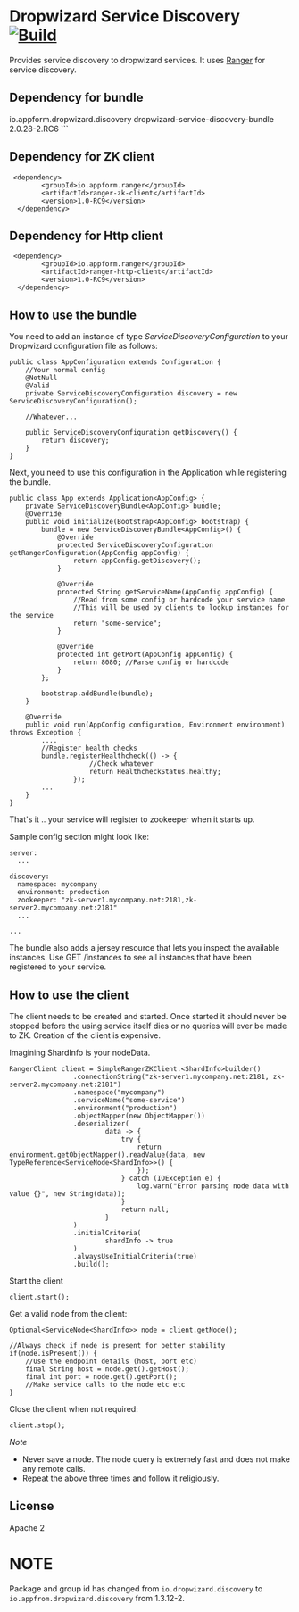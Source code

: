 # Dropwizard Service Discovery [![Build](https://github.com/appform-io/dropwizard-service-discovery/actions/workflows/build.yml/badge.svg)](https://github.com/appform-io/dropwizard-service-discovery/actions/workflows/build.yml)

Provides service discovery to dropwizard services. It uses [Ranger](https://github.com/flipkart-incubator/ranger) for service discovery.

## Dependency for bundle
<dependency>
    <groupId>io.appform.dropwizard.discovery</groupId>
    <artifactId>dropwizard-service-discovery-bundle</artifactId>
    <version>2.0.28-2.RC6</version>
</dependency>
```

## Dependency for ZK client
```
 <dependency>
        <groupId>io.appform.ranger</groupId>
        <artifactId>ranger-zk-client</artifactId>
        <version>1.0-RC9</version>
  </dependency>
```

## Dependency for Http client
```
 <dependency>
        <groupId>io.appform.ranger</groupId>
        <artifactId>ranger-http-client</artifactId>
        <version>1.0-RC9</version>
  </dependency>
```

## How to use the bundle

You need to add an instance of type _ServiceDiscoveryConfiguration_ to your Dropwizard configuration file as follows:

```
public class AppConfiguration extends Configuration {
    //Your normal config
    @NotNull
    @Valid
    private ServiceDiscoveryConfiguration discovery = new ServiceDiscoveryConfiguration();
    
    //Whatever...
    
    public ServiceDiscoveryConfiguration getDiscovery() {
        return discovery;
    }
}
```

Next, you need to use this configuration in the Application while registering the bundle.

```
public class App extends Application<AppConfig> {
    private ServiceDiscoveryBundle<AppConfig> bundle;
    @Override
    public void initialize(Bootstrap<AppConfig> bootstrap) {
        bundle = new ServiceDiscoveryBundle<AppConfig>() {
            @Override
            protected ServiceDiscoveryConfiguration getRangerConfiguration(AppConfig appConfig) {
                return appConfig.getDiscovery();
            }

            @Override
            protected String getServiceName(AppConfig appConfig) {
                //Read from some config or hardcode your service name
                //This will be used by clients to lookup instances for the service
                return "some-service";
            }

            @Override
            protected int getPort(AppConfig appConfig) {
                return 8080; //Parse config or hardcode
            }
        };
        
        bootstrap.addBundle(bundle);
    }

    @Override
    public void run(AppConfig configuration, Environment environment) throws Exception {
        ....
        //Register health checks
        bundle.registerHealthcheck(() -> {
                    //Check whatever
                    return HealthcheckStatus.healthy;
                });
        ...
    }
}
```
That's it .. your service will register to zookeeper when it starts up.

Sample config section might look like:
```
server:
  ...
  
discovery:
  namespace: mycompany
  environment: production
  zookeeper: "zk-server1.mycompany.net:2181,zk-server2.mycompany.net:2181"
  ...
  
...
```

The bundle also adds a jersey resource that lets you inspect the available instances.
Use GET /instances to see all instances that have been registered to your service.

## How to use the client
The client needs to be created and started. Once started it should never be stopped before the using service
itself dies or no queries will ever be made to ZK. Creation of the client is expensive. 

Imagining ShardInfo is your nodeData.

```
RangerClient client = SimpleRangerZKClient.<ShardInfo>builder()
                .connectionString("zk-server1.mycompany.net:2181, zk-server2.mycompany.net:2181")
                .namespace("mycompany")
                .serviceName("some-service")
                .environment("production")
                .objectMapper(new ObjectMapper())
                .deserializer(
                        data -> {
                            try {
                                return environment.getObjectMapper().readValue(data, new TypeReference<ServiceNode<ShardInfo>>() {
                                });
                            } catch (IOException e) {
                                log.warn("Error parsing node data with value {}", new String(data));
                            }
                            return null;
                        }
                )
                .initialCriteria(
                        shardInfo -> true
                )
                .alwaysUseInitialCriteria(true)
                .build(); 
```

Start the client
```
client.start();
```

Get a valid node from the client:
```
Optional<ServiceNode<ShardInfo>> node = client.getNode();

//Always check if node is present for better stability
if(node.isPresent()) {
    //Use the endpoint details (host, port etc) 
    final String host = node.get().getHost();
    final int port = node.get().getPort();
    //Make service calls to the node etc etc
}
```

Close the client when not required:
```
client.stop();
```

*Note*
- Never save a node. The node query is extremely fast and does not make any remote calls.
- Repeat the above three times and follow it religiously.

## License
Apache 2

# NOTE
Package and group id has changed from `io.dropwizard.discovery` to `io.appfrom.dropwizard.discovery` from 1.3.12-2.

